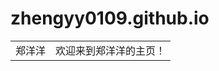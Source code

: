 # zhengyy0109.github.io
<html>
    <table style="margin-left: auto; margin-right: auto;">
        <tr>
            <td>
                <!--左侧内容-->
                郑洋洋
            </td>
            <td>
                <!--右侧内容-->
                欢迎来到郑洋洋的主页！
            </td>
        </tr>
    </table>
</html>
